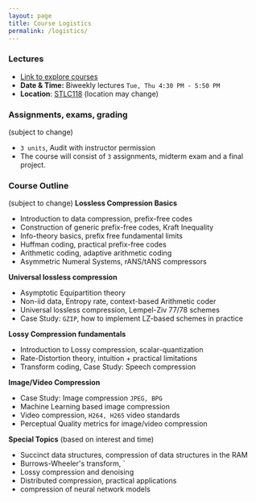 ```yaml
---
layout: page
title: Course Logistics
permalink: /logistics/
---
```


### Lectures
- [Link to explore courses](https://explorecourses.stanford.edu/search?view=catalog&filter-coursestatus-Active=on&page=0&catalog=&academicYear=&q=EE274&collapse=)
- **Date & Time:** Biweekly lectures `Tue, Thu 4:30 PM - 5:50 PM`
- **Location**: [STLC118](http://campus-map.stanford.edu/?srch=STLC+118) (location may change)

### Assignments, exams, grading
(subject to change)
- `3 units`,  Audit with instructor permission
- The course will consist of `3` assignments, midterm exam and a final project. 

### Course Outline
(subject to change)
**Lossless Compression Basics**
- Introduction to data compression, prefix-free codes
- Construction of generic prefix-free codes, Kraft Inequality
- Info-theory basics, prefix free fundamental limits
- Huffman coding, practical prefix-free codes
- Arithmetic coding, adaptive arithmetic coding
- Asymmetric Numeral Systems, rANS/tANS compressors

**Universal lossless compression**
- Asymptotic Equipartition theory
- Non-iid data, Entropy rate, context-based Arithmetic coder
- Universal lossless compression, Lempel-Ziv 77/78 schemes
- Case Study: `GZIP`, how to implement LZ-based schemes in practice

**Lossy Compression fundamentals**
- Introduction to Lossy compression, scalar-quantization
- Rate-Distortion theory, intuition + practical limitations
- Transform coding, Case Study: Speech compression

**Image/Video Compression**
- Case Study: Image compression `JPEG, BPG`
- Machine Learning based image compression
- Video compression, `H264, H265` video standards
- Perceptual Quality metrics for image/video compression

**Special Topics**
(based on interest and time) 
- Succinct data structures, compression of data structures in the RAM
- Burrows-Wheeler's transform, `
- Lossy compression and denoising
- Distributed compression, practical applications
- compression of neural network models







